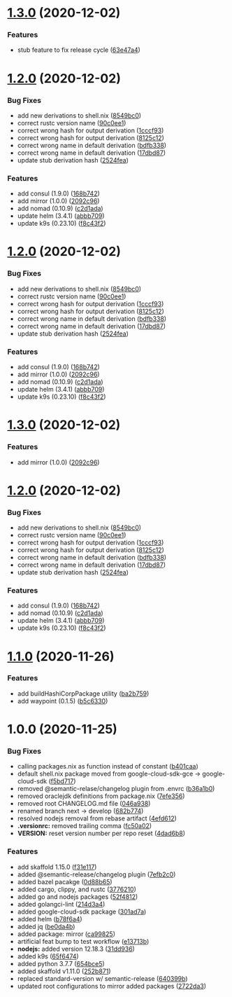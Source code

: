 # [1.3.0](https://github.com/talismanco/talismanpkgs/compare/v1.2.0...v1.3.0) (2020-12-02)


### Features

* stub feature to fix release cycle ([63e47a4](https://github.com/talismanco/talismanpkgs/commit/63e47a4c7d34d4d51cacb324acf82d320be5a1c7))

# [1.2.0](https://github.com/talismanco/talismanpkgs/compare/v1.1.0...v1.2.0) (2020-12-02)


### Bug Fixes

* add new derivations to shell.nix ([8549bc0](https://github.com/talismanco/talismanpkgs/commit/8549bc0ad7bf946e7a4bb1c7ae29f55a9c4b6f32))
* correct rustc version name ([90c0ee1](https://github.com/talismanco/talismanpkgs/commit/90c0ee12c1d755063e65107c4f39f41a9c32da35))
* correct wrong hash for output derivation ([1cccf93](https://github.com/talismanco/talismanpkgs/commit/1cccf931bdb9f4b35111215d9c6b7fa462282952))
* correct wrong hash for output derivation ([8125c12](https://github.com/talismanco/talismanpkgs/commit/8125c122bf5497db38926a8e6963122817753c75))
* correct wrong name in default derivation ([bdfb338](https://github.com/talismanco/talismanpkgs/commit/bdfb3386451e23c83b552714b4357cc4c3f41b4a))
* correct wrong name in default derivation ([17dbd87](https://github.com/talismanco/talismanpkgs/commit/17dbd87577db55b612be2dc983ce074e45de9812))
* update stub derivation hash ([2524fea](https://github.com/talismanco/talismanpkgs/commit/2524feaee84302dc168e33ef47e13a0441a79a5a))


### Features

* add consul (1.9.0) ([168b742](https://github.com/talismanco/talismanpkgs/commit/168b7420624d7a1d002a9743dcb9c1da8d1c4f41))
* add mirror (1.0.0) ([2092c96](https://github.com/talismanco/talismanpkgs/commit/2092c96d2f8c66e374438c094a3e710ec78bcac3))
* add nomad (0.10.9) ([c2d1ada](https://github.com/talismanco/talismanpkgs/commit/c2d1adae18be1d216144eff79410d3d8b3e931e1))
* update helm (3.4.1) ([abbb709](https://github.com/talismanco/talismanpkgs/commit/abbb7092d4e71d97162be803352ab9e26297621b))
* update k9s (0.23.10) ([f8c43f2](https://github.com/talismanco/talismanpkgs/commit/f8c43f2bf0d04cb053ef2b8d993e0a8dd3610ce2))

# [1.2.0](https://github.com/talismanco/talismanpkgs/compare/v1.1.0...v1.2.0) (2020-12-02)


### Bug Fixes

* add new derivations to shell.nix ([8549bc0](https://github.com/talismanco/talismanpkgs/commit/8549bc0ad7bf946e7a4bb1c7ae29f55a9c4b6f32))
* correct rustc version name ([90c0ee1](https://github.com/talismanco/talismanpkgs/commit/90c0ee12c1d755063e65107c4f39f41a9c32da35))
* correct wrong hash for output derivation ([1cccf93](https://github.com/talismanco/talismanpkgs/commit/1cccf931bdb9f4b35111215d9c6b7fa462282952))
* correct wrong hash for output derivation ([8125c12](https://github.com/talismanco/talismanpkgs/commit/8125c122bf5497db38926a8e6963122817753c75))
* correct wrong name in default derivation ([bdfb338](https://github.com/talismanco/talismanpkgs/commit/bdfb3386451e23c83b552714b4357cc4c3f41b4a))
* correct wrong name in default derivation ([17dbd87](https://github.com/talismanco/talismanpkgs/commit/17dbd87577db55b612be2dc983ce074e45de9812))
* update stub derivation hash ([2524fea](https://github.com/talismanco/talismanpkgs/commit/2524feaee84302dc168e33ef47e13a0441a79a5a))


### Features

* add consul (1.9.0) ([168b742](https://github.com/talismanco/talismanpkgs/commit/168b7420624d7a1d002a9743dcb9c1da8d1c4f41))
* add mirror (1.0.0) ([2092c96](https://github.com/talismanco/talismanpkgs/commit/2092c96d2f8c66e374438c094a3e710ec78bcac3))
* add nomad (0.10.9) ([c2d1ada](https://github.com/talismanco/talismanpkgs/commit/c2d1adae18be1d216144eff79410d3d8b3e931e1))
* update helm (3.4.1) ([abbb709](https://github.com/talismanco/talismanpkgs/commit/abbb7092d4e71d97162be803352ab9e26297621b))
* update k9s (0.23.10) ([f8c43f2](https://github.com/talismanco/talismanpkgs/commit/f8c43f2bf0d04cb053ef2b8d993e0a8dd3610ce2))

# [1.3.0](https://github.com/talismanco/talismanpkgs/compare/v1.2.0...v1.3.0) (2020-12-02)


### Features

* add mirror (1.0.0) ([2092c96](https://github.com/talismanco/talismanpkgs/commit/2092c96d2f8c66e374438c094a3e710ec78bcac3))

# [1.2.0](https://github.com/talismanco/talismanpkgs/compare/v1.1.0...v1.2.0) (2020-12-02)


### Bug Fixes

* add new derivations to shell.nix ([8549bc0](https://github.com/talismanco/talismanpkgs/commit/8549bc0ad7bf946e7a4bb1c7ae29f55a9c4b6f32))
* correct rustc version name ([90c0ee1](https://github.com/talismanco/talismanpkgs/commit/90c0ee12c1d755063e65107c4f39f41a9c32da35))
* correct wrong hash for output derivation ([1cccf93](https://github.com/talismanco/talismanpkgs/commit/1cccf931bdb9f4b35111215d9c6b7fa462282952))
* correct wrong hash for output derivation ([8125c12](https://github.com/talismanco/talismanpkgs/commit/8125c122bf5497db38926a8e6963122817753c75))
* correct wrong name in default derivation ([bdfb338](https://github.com/talismanco/talismanpkgs/commit/bdfb3386451e23c83b552714b4357cc4c3f41b4a))
* correct wrong name in default derivation ([17dbd87](https://github.com/talismanco/talismanpkgs/commit/17dbd87577db55b612be2dc983ce074e45de9812))
* update stub derivation hash ([2524fea](https://github.com/talismanco/talismanpkgs/commit/2524feaee84302dc168e33ef47e13a0441a79a5a))


### Features

* add consul (1.9.0) ([168b742](https://github.com/talismanco/talismanpkgs/commit/168b7420624d7a1d002a9743dcb9c1da8d1c4f41))
* add nomad (0.10.9) ([c2d1ada](https://github.com/talismanco/talismanpkgs/commit/c2d1adae18be1d216144eff79410d3d8b3e931e1))
* update helm (3.4.1) ([abbb709](https://github.com/talismanco/talismanpkgs/commit/abbb7092d4e71d97162be803352ab9e26297621b))
* update k9s (0.23.10) ([f8c43f2](https://github.com/talismanco/talismanpkgs/commit/f8c43f2bf0d04cb053ef2b8d993e0a8dd3610ce2))

# [1.1.0](https://github.com/talismanco/talismanpkgs/compare/v1.0.0...v1.1.0) (2020-11-26)


### Features

* add buildHashiCorpPackage utility ([ba2b759](https://github.com/talismanco/talismanpkgs/commit/ba2b759e83a643018831f2427334aaf9238ad3c6))
* add waypoint (0.1.5) ([b5c6330](https://github.com/talismanco/talismanpkgs/commit/b5c63308c5cc7b27f5607bde315f17a3e6cf1d4d))

# 1.0.0 (2020-11-25)


### Bug Fixes

* calling packages.nix as function instead of constant ([b401caa](https://github.com/talismanco/talismanpkgs/commit/b401caa6ec4aeb949b7df120cbbb869cc01c4ada))
* default shell.nix package moved from google-cloud-sdk-gce -> google-cloud-sdk ([f5bd717](https://github.com/talismanco/talismanpkgs/commit/f5bd717256d67a7ab9eb158655ad5b3beb7872fd))
* removed @semantic-relase/changelog plugin from .envrc ([b36a1b0](https://github.com/talismanco/talismanpkgs/commit/b36a1b0b559974b4668d5c398053e05b4b1a3851))
* removed oraclejdk definitions from package.nix ([7efe356](https://github.com/talismanco/talismanpkgs/commit/7efe35605760e2dd211924553cee54eec08aebac))
* removed root CHANGELOG.md file ([046a938](https://github.com/talismanco/talismanpkgs/commit/046a93869e8f07b009f2b297a8220aeb7d21ffc1))
* renamed branch next -> develop ([682b774](https://github.com/talismanco/talismanpkgs/commit/682b774a33f29cbb1587f1d4115a4cf59e4c374c))
* resolved nodejs removal from rebase artifact ([4efd612](https://github.com/talismanco/talismanpkgs/commit/4efd612448729869fb8131f5886d5d00e447ad75))
* **.versionrc:** removed trailing comma ([fc50a02](https://github.com/talismanco/talismanpkgs/commit/fc50a02694658dd6e673944c6546aeb8789c5b04))
* **VERSION:** reset version number per repo reset ([4dad6b8](https://github.com/talismanco/talismanpkgs/commit/4dad6b8f50c310378396ded9765d45107ae18943))


### Features

* add skaffold 1.15.0 ([f31e117](https://github.com/talismanco/talismanpkgs/commit/f31e117d8e019b2f158327248f03eca0956a60c2))
* added @semantic-release/changelog plugin ([7efb2c0](https://github.com/talismanco/talismanpkgs/commit/7efb2c042c0421b8cc8e06cf56e005b3b5bd0bfc))
* added bazel pacakge ([0d88b65](https://github.com/talismanco/talismanpkgs/commit/0d88b65da2a787ddce25b61060d75d116e2cdbdb))
* added cargo, clippy, and rustc ([3776210](https://github.com/talismanco/talismanpkgs/commit/377621009ef9b6e7d488b98c25c451643cd8b726))
* added go and nodejs packages ([52f4812](https://github.com/talismanco/talismanpkgs/commit/52f48126262ea3aa403322f256b9c8a4bbda80b8))
* added golangci-lint ([214d3a4](https://github.com/talismanco/talismanpkgs/commit/214d3a474d820070e5ec56384a53520fdfcdb49c))
* added google-cloud-sdk package ([301ad7a](https://github.com/talismanco/talismanpkgs/commit/301ad7ad66f834971497593c4638980767303803))
* added helm ([b78f6a4](https://github.com/talismanco/talismanpkgs/commit/b78f6a4c6229f982effbd5c6a21c67d99b6f03f9))
* added jq ([be0da4b](https://github.com/talismanco/talismanpkgs/commit/be0da4bb88b13533741d6b180f027aea350c5d77))
* added package: mirror ([ca99825](https://github.com/talismanco/talismanpkgs/commit/ca99825f9a61d69173ee25630a2826f1031d177d))
* artificial feat bump to test workflow ([e13713b](https://github.com/talismanco/talismanpkgs/commit/e13713b242e73f9f1b70c6438f67095c9c4c47ac))
* **nodejs:** added version 12.18.3 ([31dd936](https://github.com/talismanco/talismanpkgs/commit/31dd936441b0472c95d5540ed5df9d71eefaf25d))
* added k9s ([65f6474](https://github.com/talismanco/talismanpkgs/commit/65f6474b8294bc6028685c523fdf54aba50a2f9d))
* added python 3.7.7 ([654bce5](https://github.com/talismanco/talismanpkgs/commit/654bce54873f7fe1e0e460dffede6dda59c8d9e1))
* added skaffold v1.11.0 ([252b871](https://github.com/talismanco/talismanpkgs/commit/252b871106f404a150d58bac2ba9bce6c17e7fdb))
* replaced standard-version w/ semantic-release ([640399b](https://github.com/talismanco/talismanpkgs/commit/640399b957969398aab2d5fa749991b461335e48))
* updated root configurations to mirror added packages ([2722da3](https://github.com/talismanco/talismanpkgs/commit/2722da31c9933f4450698c1df467d8725d495822))
